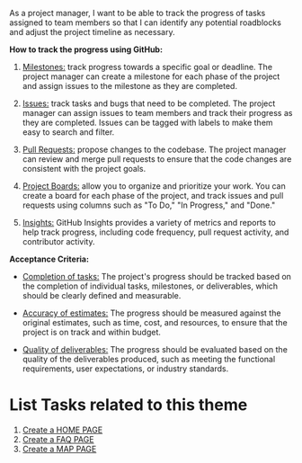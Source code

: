 As a project manager, I want to be able to track the progress of tasks assigned
to team members so that I can identify any potential roadblocks and adjust the 
project timeline as necessary.

**How to track the progress using GitHub:**

1. <u>Milestones:</u> track progress towards a specific goal or deadline. The 
   project manager can create a milestone for each phase of the project and 
   assign issues to the milestone as they are completed.

2. <u>Issues:</u> track tasks and bugs that need to be completed. The project 
   manager can assign issues to team members and track their progress as they 
   are completed. Issues can be tagged with labels to make them easy to search 
   and filter.

3. <u>Pull Requests:</u> propose changes to the codebase. The project manager 
   can review and merge pull requests to ensure that the code changes are 
   consistent with the project goals.

4. <u>Project Boards:</u> allow you to organize and prioritize your work. You 
   can create a board for each phase of the project, and track issues and pull 
   requests using columns such as "To Do," "In Progress," and "Done."

5. <u>Insights:</u> GitHub Insights provides a variety of metrics and reports 
   to help track progress, including code frequency, pull request activity, 
   and contributor activity.
   
**Acceptance Criteria:**

*  <u>Completion of tasks:</u> The project's progress should be tracked based 
   on the completion of individual tasks, milestones, or deliverables, which 
   should be clearly defined and measurable.

*  <u>Accuracy of estimates:</u> The progress should be measured against the 
   original estimates, such as time, cost, and resources, to ensure that the 
   project is on track and within budget.

*  <u>Quality of deliverables:</u> The progress should be evaluated based on the quality of the deliverables produced, such as meeting the functional requirements, user expectations, or industry standards.
   
# List Tasks related to this theme
1. [Create a HOME PAGE](tasks/task3.md)
2. [Create a FAQ PAGE](tasks/task1.md)
2. [Create a MAP PAGE](tasks/task2.md)